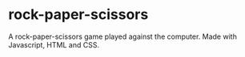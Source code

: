 # rock-paper-scissors
A rock-paper-scissors game played against the computer.
Made with Javascript, HTML and CSS.
